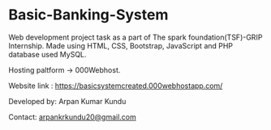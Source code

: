 # Basic-Banking-System

Web development project task as a part of The spark foundation(TSF)-GRIP Internship. Made using HTML, CSS, Bootstrap, JavaScript and PHP database used MySQL.

Hosting paltform -> 000Webhost.

Website link : https://basicsystemcreated.000webhostapp.com/

Developed by: Arpan Kumar Kundu

Contact: arpankrkundu20@gmail.com
